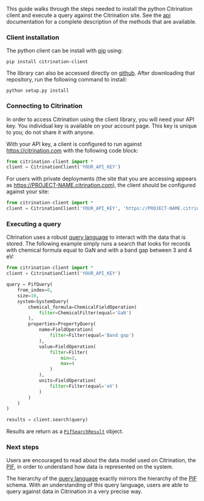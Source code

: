 This guide walks through the steps needed to install the python Citrination client and execute a query against the Citrination site. See the [api](!api) documentation for a complete description of the methods that are available.

### Client installation

The python client can be install with [pip](https://pypi.python.org/pypi/pip) using:

`pip install citrination-client`

The library can also be accessed directly on [github](https://github.com/CitrineInformatics/python-citrination-client). After downloading that repository, run the following command to install:

`python setup.py install`

### Connecting to Citrination

In order to access Citrination using the client library, you will need your API key. You individual key is available on your account page. This key is unique to you; do not share it with anyone.

With your API key, a client is configured to run against https://citrination.com with the following code block:

```Python
from citrination-client import *
client = CitrinationClient('YOUR_API_KEY')
```

For users with private deployments (the site that you are accessing appears as https://PROJECT-NAME.citrination.com), the client should be configured against your site:

```Python
from citrination-client import *
client = CitrinationClient('YOUR_API_KEY', 'https://PROJECT-NAME.citrination.com')
```

### Executing a query

Citrination uses a robust [query language](!api/search/pif/query) to interact with the data that is stored. The following example simply runs a search that looks for records with chemical formula equal to GaN and with a band gap between 3 and 4 eV:

```Python
from citrination-client import *
client = CitrinationClient('YOUR_API_KEY')

query = PifQuery(
    from_index=0,
    size=10,
    system=SystemQuery(
        chemical_formula=ChemicalFieldOperation(
            filter=ChemicalFilter(equal='GaN')
        ),
        properties=PropertyQuery(
            name=FieldOperation(
                filter=Filter(equal='Band gap')
            ),
            value=FieldOperation(
                filter=Filter(
                    min=3,
                    max=4
                )
            ),
            units=FieldOperation(
                filter=Filter(equal='eV')
            )
        )
    )
)

results = client.search(query)
```

Results are return as a [`PifSearchResult`](!api/search/pif/result/PifSearchResult) object.

### Next steps

Users are encouraged to read about the data model used on Citrination, the [PIF](http://citrine.io/pif), in order to understand how data is represented on the system.

The hierarchy of the [query language](!api/search/pif/query) exactly mirrors the hierarchy of the [PIF](http://citrine.io/pif) schema. With an understanding of this query language, users are able to query against data in Citrination in a very precise way.
